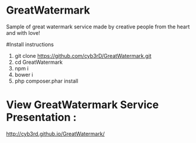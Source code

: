 # GreatWatermark
Sample of great watermark service made by creative people from the heart and with love!

#Install instructions
1. git clone https://github.com/cyb3rD/GreatWatermark.git
2. cd GreatWatermark
3. npm i
4. bower i
5. php composer.phar install

# View GreatWatermark Service Presentation :
http://cyb3rd.github.io/GreatWatermark/
